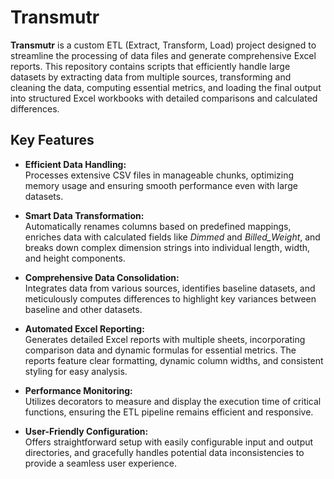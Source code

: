 # Transmutr

**Transmutr** is a custom ETL (Extract, Transform, Load) project designed to streamline the processing of data files and generate comprehensive Excel reports. This repository contains scripts that efficiently handle large datasets by extracting data from multiple sources, transforming and cleaning the data, computing essential metrics, and loading the final output into structured Excel workbooks with detailed comparisons and calculated differences.

## Key Features

- **Efficient Data Handling:**  
  Processes extensive CSV files in manageable chunks, optimizing memory usage and ensuring smooth performance even with large datasets.

- **Smart Data Transformation:**  
  Automatically renames columns based on predefined mappings, enriches data with calculated fields like *Dimmed* and *Billed_Weight*, and breaks down complex dimension strings into individual length, width, and height components.

- **Comprehensive Data Consolidation:**  
  Integrates data from various sources, identifies baseline datasets, and meticulously computes differences to highlight key variances between baseline and other datasets.

- **Automated Excel Reporting:**  
  Generates detailed Excel reports with multiple sheets, incorporating comparison data and dynamic formulas for essential metrics. The reports feature clear formatting, dynamic column widths, and consistent styling for easy analysis.

- **Performance Monitoring:**  
  Utilizes decorators to measure and display the execution time of critical functions, ensuring the ETL pipeline remains efficient and responsive.

- **User-Friendly Configuration:**  
  Offers straightforward setup with easily configurable input and output directories, and gracefully handles potential data inconsistencies to provide a seamless user experience.
